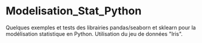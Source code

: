 # Modelisation_Stat_Python
Quelques exemples et tests des librairies pandas/seaborn et sklearn pour la modélisation statistique en Python. Utilisation du jeu de données "Iris".

